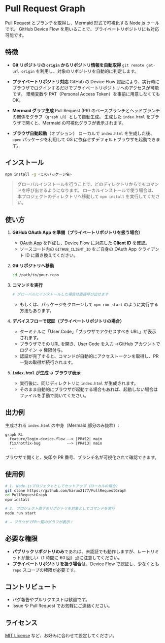 # Pull Request Graph

Pull Request とブランチを取得し、Mermaid 形式で可視化する Node.js ツールです。
GitHub Device Flow を用いることで、プライベートリポジトリにも対応可能です。

## 特徴

- **Git リポジトリの `origin` からリポジトリ情報を自動取得**
  `git remote get-url origin` を利用し、対象のリポジトリを自動的に判定します。

- **プライベートリポジトリ対応**
  GitHub の Device Flow 認証により、実行時にブラウザでログインするだけでプライベートリポジトリへのアクセスが可能です。
  環境変数や PAT（Personal Access Token）を事前に用意しなくても OK。

- **Mermaid グラフ生成**
  Pull Request (PR) のベースブランチとヘッドブランチの関係をグラフ（`graph LR`）として自動生成。
  生成した `index.html` をブラウザで開くと、Mermaid の可視化グラフが表示されます。

- **ブラウザ自動起動**（オプション）
  ローカルで `index.html` を生成した後、`open` パッケージを利用して OS に依存せずデフォルトブラウザを起動できます。

## インストール

```bash
npm install -g <このパッケージ名>
```

> グローバルインストールを行うことで、どのディレクトリからでもコマンドを呼び出せるようになります。
> ローカルインストールで使う場合は、本プロジェクトのディレクトリへ移動して `npm install` を実行してください。

## 使い方

1. **GitHub OAuth App を準備（プライベートリポジトリを扱う場合）**

   - [OAuth App](https://docs.github.com/ja/apps/oauth-apps/building-oauth-apps/creating-an-oauth-app) を作成し、Device Flow に対応した **Client ID** を確認。
   - ソースコード内の `GITHUB_CLIENT_ID` をご自身の OAuth App クライアント ID に置き換えてください。

2. **Git リポジトリへ移動**

   ```bash
   cd /path/to/your-repo
   ```

3. **コマンドを実行**

   ```bash
   # グローバルにインストールした場合は直接呼び出せます

   ```

   - もしくは、パッケージをクローンして `npm run start` のように実行する方法もあります。

4. **デバイスフローで認証（プライベートリポジトリの場合）**

   - ターミナルに「User Code」「ブラウザでアクセスすべき URL」が表示されます。
   - ブラウザでその URL を開き、User Code を入力 →GitHub アカウントでログイン → 権限付与。
   - 認証が完了すると、コマンドが自動的にアクセストークンを取得し、PR 一覧の取得が続行されます。

5. **`index.html` が生成 → ブラウザ表示**
   - 実行後に、同じディレクトリに `index.html` が生成されます。
   - そのまま自動的にブラウザが起動する場合もあれば、起動しない場合はファイルを手動で開いてください。

## 出力例

生成される `index.html` の中身（Mermaid 部分のみ抜粋）:

```mermaid
graph RL
  feature/login-device-flow --> |PR#12| main
  fix/hotfix-bug            --> |PR#13| main
  ...
```

ブラウザで開くと、矢印や PR 番号、ブランチ名が可視化されて確認できます。

## 使用例

```bash
# 1. Node.jsプロジェクトとしてセットアップ（ローカルの場合）
git clone https://github.com/haruo2177/PullRequestGraph
cd PullRequestGraph
npm install

# 2. プロジェクト直下のリポジトリを対象としてコマンドを実行
node run start

# → ブラウザでPR一覧のグラフが表示！
```

## 必要な権限

- **パブリックリポジトリのみ**であれば、未認証でも動作しますが、レートリミットが厳しい（1 時間に 60 回）点に注意してください。
- **プライベートリポジトリを扱う場合**は、Device Flow で認証し、少なくとも `repo` スコープの権限が必要です。

## コントリビュート

- バグ報告やプルリクエストは歓迎です。
- Issue や Pull Request でお気軽にご連絡ください。

## ライセンス

[MIT License](LICENSE) など、お好みに合わせて設定してください。
